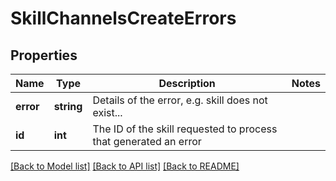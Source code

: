# SkillChannelsCreateErrors

## Properties
Name | Type | Description | Notes
------------ | ------------- | ------------- | -------------
**error** | **string** | Details of the error, e.g. skill does not exist... | 
**id** | **int** | The ID of the skill requested to process that generated an error | 

[[Back to Model list]](../README.md#documentation-for-models) [[Back to API list]](../README.md#documentation-for-api-endpoints) [[Back to README]](../README.md)


